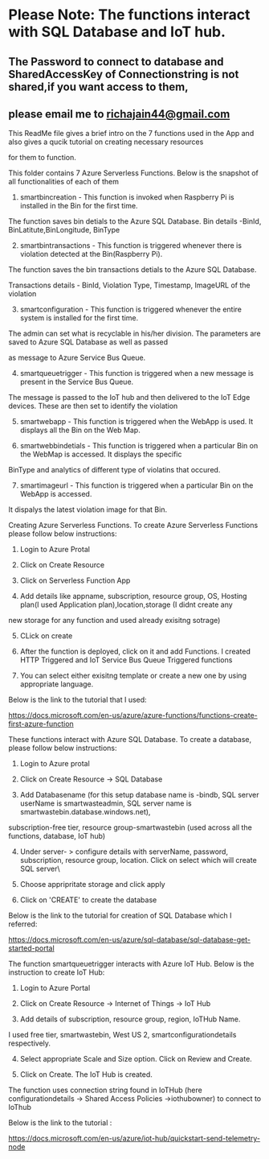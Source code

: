 # Please Note: The functions interact with SQL Database and IoT hub. 

## The Password to connect to database and SharedAccessKey of Connectionstring is not shared,if you want access to them, 

## please email me to richajain44@gmail.com



This ReadMe file gives a brief intro on the 7 functions used in the App and also gives a qucik tutorial on creating necessary resources

for them to function.



This folder contains 7 Azure Serverless Functions. Below is the snapshot of all functionalities of each of them



1. smartbincreation - This function is invoked when Raspberry Pi is installed in the Bin for the first time.

The function saves bin detials to the Azure SQL Database. Bin details -BinId, BinLatitute,BinLongitude, BinType



2. smartbintransactions - This function is triggered whenever there is violation detected at the Bin(Raspberry Pi).

The function saves the bin transactions detials to the Azure SQL Database. 

Transactions details - BinId, Violation Type, Timestamp, ImageURL of the violation



3. smartconfiguration - This function is triggered whenever the entire system is installed for the first time. 

The admin can set what is recyclable in his/her division. The parameters are saved to Azure SQL Database as well as passed 

as message to Azure Service Bus Queue.



4. smartqueuetrigger - This function is triggered when a new message is present in the Service Bus Queue. 

The message is passed to the IoT hub and then delivered to the IoT Edge devices. These are then set to identify the violation



5. smartwebapp - This function is triggered when the WebApp is used. It displays all the Bin on the Web Map.



6. smartwebbindetials - This function is triggered when a particular Bin on the WebMap is accessed. It displays the specific

BinType and analytics of different type of violatins that occured.



7. smartimageurl - This function is triggered when a particular Bin on the WebApp is accessed. 

It dispalys the latest violation image for that Bin.



Creating Azure Serverless Functions.  To create Azure Serverless Functions please follow below instructions:

1. Login to Azure Protal

2. Click on Create Resource

3. Click on Serverless Function App

4. Add details like appname, subscription, resource group, OS, Hosting plan(I used Application plan),location,storage (I didnt create any

new storage for any function and used already exisitng sotrage)

5. CLick on create

6. After the function is deployed, click on it and add Functions. I created HTTP Triggered and IoT Service Bus Queue Triggered functions

7. You can select either exisitng template or create a new one by using appropriate language.



Below is the link to the tutorial that I used:

https://docs.microsoft.com/en-us/azure/azure-functions/functions-create-first-azure-function



These functions interact with Azure SQL Database. To create a database, please follow below instructions:

1. Login to Azure protal

2. Click on Create Resource -> SQL Database

3. Add Databasename (for this setup database name is -bindb, SQL server userName is smartwasteadmin, SQL server name is smartwastebin.database.windows.net),

subscription-free tier, resource group-smartwastebin (used across all the functions, database, IoT hub)

4. Under server- > configure details with serverName, password, subscription, resource group, location. Click on select which will create SQL server\

5. Choose appripritate storage and click apply

6. Click on 'CREATE' to create the database



Below is the link to the tutorial for creation of SQL Database which I referred: 

https://docs.microsoft.com/en-us/azure/sql-database/sql-database-get-started-portal



The function smartqueuetrigger interacts with Azure IoT Hub. Below is the instruction to create IoT Hub:

1. Login to Azure Portal

2. Click on Create Resource -> Internet of Things -> IoT Hub

3. Add details of subscription, resource group, region, IoTHub Name. 

I used free tier, smartwastebin, West US 2, smartconfigurationdetails respectively.

4. Select appropriate Scale and Size option. Click on Review and Create.

5. Click on Create. The IoT Hub is created. 

The function uses connection string found in IoTHub (here configurationdetails -> Shared Access Policies ->iothubowner) to connect to IoThub



Below is the link to the tutorial :

https://docs.microsoft.com/en-us/azure/iot-hub/quickstart-send-telemetry-node
